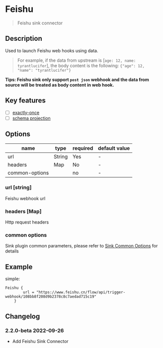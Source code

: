 # Feishu

> Feishu sink connector

## Description

Used to launch Feishu web hooks using data. 

> For example, if the data from upstream is [`age: 12, name: tyrantlucifer`], the body content is the following: `{"age": 12, "name": "tyrantlucifer"}`

**Tips: Feishu sink only support `post json` webhook and the data from source will be treated as body content in web hook.**

## Key features

- [ ] [exactly-once](../../concept/connector-v2-features.md)
- [ ] [schema projection](../../concept/connector-v2-features.md)

##  Options

| name           | type   | required | default value |
| -------------- |--------| -------- | ------------- |
| url            | String | Yes      | -             |
| headers        | Map    | No       | -             |
| common-options |        | no       | -             |

### url [string]

Feishu webhook url

### headers [Map]

Http request headers

### common options

Sink plugin common parameters, please refer to [Sink Common Options](common-options.md) for details

## Example

simple:

```hocon
Feishu {
        url = "https://www.feishu.cn/flow/api/trigger-webhook/108bb8f208d9b2378c8c7aedad715c19"
    }
```

## Changelog

### 2.2.0-beta 2022-09-26

- Add Feishu Sink Connector
